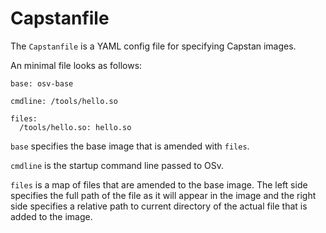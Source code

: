 # Capstanfile

The ``Capstanfile`` is a YAML config file for specifying Capstan images.

An minimal file looks as follows:

```
base: osv-base

cmdline: /tools/hello.so

files:
  /tools/hello.so: hello.so
```

``base`` specifies the base image that is amended with ``files``.

``cmdline`` is the startup command line passed to OSv.

``files`` is a map of files that are amended to the base image.  The left side
specifies the full path of the file as it will appear in the image and the
right side specifies a relative path to current directory of the actual file
that is added to the image.
